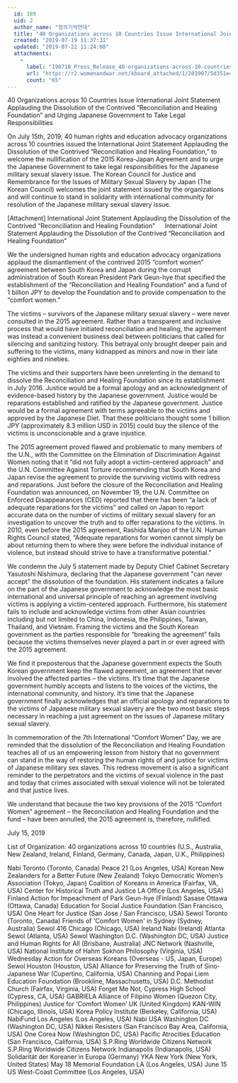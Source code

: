 ```yaml
---
  id: 389
  uid: 2
  author_name: "정의기억연대"
  title: "40 Organizations across 10 Countries Issue International Joint Statement Applauding the Dissolution of the Contrived “Reconcili"
  created: "2019-07-19 11:37:31"
  updated: "2019-07-22 11:24:08"
  attachments: 
    - 
      label: "190718_Press_Release_40-organizations-across-10-countries-applaud-dissolution-of-the-Reconciliation-and-Healing-Foundation.docx"
      url: "https://r2.womenandwar.net/kboard_attached/1/201907/5d351e48c85005537604.docx"
      count: "65"
---
```

40 Organizations across 10 Countries Issue International Joint Statement Applauding the Dissolution of the Contrived “Reconciliation and Healing Foundation” and Urging Japanese Government to Take Legal Responsibilities

On July 15th, 2019, 40 human rights and education advocacy organizations across 10 countries issued the International Joint Statement Applauding the Dissolution of the Contrived “Reconciliation and Healing Foundation,” to welcome the nullification of the 2015 Korea-Japan Agreement and to urge the Japanese Government to take legal responsibilities for the Japanese military sexual slavery issue. 
The Korean Council for Justice and Remembrance for the Issues of Military Sexual Slavery by Japan (The Korean Council) welcomes the joint statement issued by the organizations and will continue to stand in solidarity with international community for resolution of the Japanese military sexual slavery issue. 

\[Attachment\] International Joint Statement Applauding the Dissolution of the Contrived “Reconciliation and Healing Foundation”
 
International Joint Statement 
Applauding the Dissolution of the Contrived “Reconciliation and Healing Foundation”

We the undersigned human rights and education advocacy organizations applaud the dismantlement of the contrived 2015 “comfort women” agreement between South Korea and Japan during the corrupt administration of South Korean President Park Geun-hye that specified the establishment of the “Reconciliation and Healing Foundation” and a fund of 1 billion JPY to develop the Foundation and to provide compensation to the “comfort women.”

The victims – survivors of the Japanese military sexual slavery – were never consulted in the 2015 agreement. Rather than a transparent and inclusive process that would have initiated reconciliation and healing, the agreement was instead a convenient business deal between politicians that called for silencing and sanitizing history. This betrayal only brought deeper pain and suffering to the victims, many kidnapped as minors and now in their late eighties and nineties.

The victims and their supporters have been unrelenting in the demand to dissolve the Reconciliation and Healing Foundation since its establishment in July 2016. Justice would be a formal apology and an acknowledgment of evidence-based history by the Japanese government. Justice would be reparations established and ratified by the Japanese government. Justice would be a formal agreement with terms agreeable to the victims and approved by the Japanese Diet. That these politicians thought some 1 billion JPY (approximately 8.3 million USD in 2015) could buy the silence of the victims is unconscionable and a grave injustice.

The 2015 agreement proved flawed and problematic to many members of the U.N., with the Committee on the Elimination of Discrimination Against Women noting that it “did not fully adopt a victim-centered approach” and the U.N. Committee Against Torture recommending that South Korea and Japan revise the agreement to provide the surviving victims with redress and reparations. Just before the closure of the Reconciliation and Healing Foundation was announced, on November 19, the U.N. Committee on Enforced Disappearances (CED) reported that there has been “a lack of adequate reparations for the victims” and called on Japan to report accurate data on the number of victims of military sexual slavery for an investigation to uncover the truth and to offer reparations to the victims. In 2010, even before the 2015 agreement, Rashida Manjoo of the U.N. Human Rights Council stated, “Adequate reparations for women cannot simply be about returning them to where they were before the individual instance of violence, but instead should strive to have a transformative potential.”

We condemn the July 5 statement made by Deputy Chief Cabinet Secretary Yasutoshi Nishimura, declaring that the Japanese government "can never accept" the dissolution of the foundation. His statement indicates a failure on the part of the Japanese government to acknowledge the most basic international and universal principle of reaching an agreement involving victims is applying a victim-centered approach. Furthermore, his statement fails to include and acknowledge victims from other Asian countries including but not limited to China, Indonesia, the Philippines, Taiwan, Thailand, and Vietnam. Framing the victims and the South Korean government as the parties responsible for “breaking the agreement” fails because the victims themselves never played a part in or ever agreed with the 2015 agreement. 

We find it preposterous that the Japanese government expects the South Korean government keep the flawed agreement, an agreement that never involved the affected parties – the victims. It’s time that the Japanese government humbly accepts and listens to the voices of the victims, the international community, and history. It’s time that the Japanese government finally acknowledges that an official apology and reparations to the victims of Japanese military sexual slavery are the two most basic steps necessary in reaching a just agreement on the issues of Japanese military sexual slavery.

In commemoration of the 7th International “Comfort Women” Day, we are reminded that the dissolution of the Reconciliation and Healing Foundation teaches all of us an empowering lesson from history that no government can stand in the way of restoring the human rights of and justice for victims of Japanese military sex slaves. This redress movement is also a significant reminder to the perpetrators and the victims of sexual violence in the past and today that crimes associated with sexual violence will not be tolerated and that justice lives.

We understand that because the two key provisions of the 2015 “Comfort Women” agreement – the Reconciliation and Healing Foundation and the fund – have been annulled, the 2015 agreement is, therefore, nullified.

July 15, 2019

List of Organization: 40 organizations across 10 countries (U.S., Australia, New Zealand, Ireland, Finland, Germany, Canada, Japan, U.K., Philippines) 

Nabi Toronto (Toronto, Canada)
Peace 21 (Los Angeles, USA)
Korean New Zealanders for a Better Future (New Zealand)
Tokyo Democratic Women’s Association (Tokyo, Japan)
Coalition of Koreans in America (Fairfax, VA, USA)
Center for Historical Truth and Justice LA Office (Los Angeles, USA)
Finland Action for Impeachment of Park Geun-hye (Finland)
Sasase Ottawa (Ottawa, Canada)
Education for Social Justice Foundation (San Francisco, USA) 
One Heart for Justice (San Jose / San Francisco, USA)
Sewol Toronto (Toronto, Canada)
Friends of 'Comfort Women' in Sydney (Sydney, Australia)
Sewol 416 Chicago (Chicago, USA)
Ireland Nabi (Ireland)
Atlanta Sewol (Atlanta, USA)
Sewol Washington D.C. (Washington DC, USA)
Justice and Human Rights for All (Brisbane, Australia)
JNC Network (Nashville, USA)
National Institute of Hahm Sokhon Philosophy (Virginia, USA)
Wednesday Action for Overseas Koreans (Overseas - US, Japan, Europe)
Sewol Houston (Houston, USA)
Alliance for Preserving the Truth of Sino-Japanese War (Cupertino, California, USA)
Channing and Popai Liem Education Foundation (Brookline, Massachusetts, USA)
D.C. Methodist Church (Fairfax, Virginia, USA)
Forget Me Not, Cypress High School (Cypress, CA, USA)
GABRIELA Alliance of Filipino Women (Quezon City, Philippines)
Justice for ‘Comfort Women’ UK (United Kingdom)
KAN-WIN (Chicago, Illinois, USA)
Korea Policy Institute (Berkeley, California, USA)
NabiFund Los Angeles (Los Angeles, USA)
Nabi USA Washington DC (Washington DC, USA)
Nikkei Resisters (San Francisco Bay Area, California, USA)
One Corea Now (Washington DC, USA)
Pacific Atrocities Education (San Francisco, California, USA)
S.P.Ring Worldwide Citizens Network 
S.P.Ring Worldwide Citizens Network Indianapolis (Indianapolis, USA)
Solidarität der Koreaner in Europa (Germany)
YKA New York (New York, United States)
May 18 Memorial Foundation LA (Los Angeles, USA)
June 15 US West-Coast Committee (Los Angeles, USA)